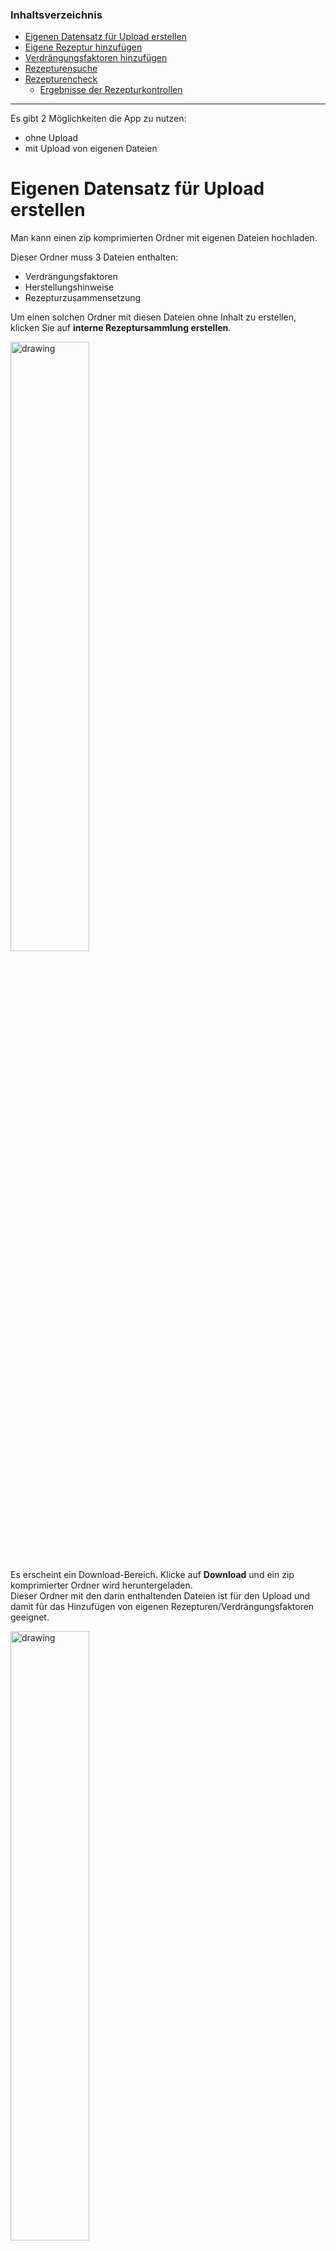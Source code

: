 
### Inhaltsverzeichnis
- [Eigenen Datensatz für Upload erstellen](#eigenen-datensatz-für-upload-erstellen)
- [Eigene Rezeptur hinzufügen](#eigene-rezeptur-hinzufügen)
- [Verdrängungsfaktoren hinzufügen](#verdrängungsfaktoren-hinzufügen)
- [Rezepturensuche](#rezepturensuche)
- [Rezepturencheck](#rezepturencheck)
  - [Ergebnisse der Rezepturkontrollen](#ergebnisse-der-rezepturkontrollen)


**********************************************************************

Es gibt 2 Möglichkeiten die App zu nutzen:
* ohne Upload
* mit Upload von eigenen Dateien


# Eigenen Datensatz für Upload erstellen

Man kann einen zip komprimierten Ordner mit eigenen Dateien hochladen.

Dieser Ordner muss 3 Dateien enthalten:
* Verdrängungsfaktoren
* Herstellungshinweise
* Rezepturzusammensetzung

Um einen solchen Ordner mit diesen Dateien ohne Inhalt zu erstellen, klicken Sie auf **interne Rezeptursammlung erstellen**.

<img src="screenshot/1.png" alt="drawing" width="50%"/>

Es erscheint ein Download-Bereich. Klicke auf **Download** und ein zip komprimierter Ordner wird heruntergeladen. <br>
Dieser Ordner mit den darin enthaltenden Dateien ist für den Upload und damit für das Hinzufügen von eigenen Rezepturen/Verdrängungsfaktoren geeignet. 

<img src="screenshot/11.png" alt="drawing" width="50%"/>

# Eigene Rezeptur hinzufügen

Um eigene Rezepturen abzuspeichern, erstellen Sie einen [eigenen Datensatz](#eigenen-datensatz-für-upload-erstellen) oder laden sie unter **interne Sammlung** Ihren Datensatz hoch. <br>
Es erscheinen unter Rezeptursammlung die Seiten **neue Rezeptur** und **neue Herstellungsanweisung** <br>

<img src="screenshot/2.png" alt="drawing" width="50%"/>

Unter **neue Rezeptur** kann die Zusammensetzung einer Rezeptur eingetragen werden. <br>
Man kann Substanzen aus der Arzneitaxe auswählen oder andere Substanzen eintragen. <br>
Mengenangaben können entweder in g oder ml angegeben werden. <br>
Wenn mit einer Substanz bis zu einer bestimmeten Menge aufgefüllt werden soll, drücke **ad** und gib dahinter die Gesamtmenge an. 

<img src="screenshot/3.png" alt="drawing" width="50%"/>

Diese Rezeptur muss unter **neue Herstellungshinweise** benannt werden (Titel).  <br>
Es können weitere Informationen wie Herstellungshinweise, Dosierung, Haltbarkeiten, Quelle usw zur Rezeptur hinzugefügt werden.<br>
Durch klicken auf **Rezeptur hinzufügen** wird die Zusammensetzung der Rezeptur mit die dazugehörigen Informationen hinzugefügt.<br>

<img src="screenshot/4.png" alt="drawing" width="50%"/>
<img src="screenshot/5.png" alt="drawing" width="50%"/>

Kontrollieren Sie auf der Startseite die hinzugefügten Informationen und downloaden Sie den aktualisierten Datensatz. <br>
Dieser Ordner kann bei der nächsten Verwendung der App wieder hochgeladen werden. 

<img src="screenshot/6.png" alt="drawing" width="50%"/>

# Verdrängungsfaktoren hinzufügen

Wenn Sie einen Zugang zum online DAC/NRF-Werk 2022 haben, speichern Sie die DAC-Anlage F als PDF ab.

<img src="screenshot/7.png" alt="drawing" width="50%"/>

Die DAC-Anlage F kann als PDF hochgeladen werden, dadurch werden die Verdrängungsfaktoren eingelesen und zum eigenen Datensatz hinzugefügt

<img src="screenshot/8.png" alt="drawing" width="50%"/>

Wird beim Hartfettmengenrechner eine Substanz nicht gefunden, wählen Sie **Substanz nicht in Liste vorhanden**. <br>
Dadurch erscheint ein neues Fenster. 
Mit diesen Fenster können Sie neue Substanzen und deren Verdrängungsfaktoren zu Ihren Datensatz hinzufügen. Klicken Sie dabei auf **übernehmen**. <br>
Kontrollieren Sie die neuen Verdrängungsfaktoren auf der Startseite und downloaden Sie den neuen Datensatz.<br>

<img src="screenshot/9.png" alt="drawing" width="50%"/>

# Rezepturensuche
Rezepturen können in einer Rezepturensammlung gesucht werden. 

Diese Rezepturensammlung setzt sich zusammen aus:
* Rezepturen aus dem Kompendium JUNIORMED
* eigene hochgelade Rezepturen (optional)

Um Rezepturen in der Rezepturensammlung zu suchen, wählen Sie die Bestandteile der Rezeptur unter **Zusammensetzung der Rezeptur** aus. Auf der rechten Seite finden Sie die gefundenen Rezepturen. Um zusätzliche Informationen sehen zu können, klicken Sie die gewünschte Rezeptur an. <br>
Ist die ausgewählte Rezeptur eine JUNIORMED Rezeptur, dann öffnet sich ein neues Fenster mit der online Version des JUNIORMEDs. Dabei ist bereits die Seite mit der ausgewählten Rezeptur ersichtlich. <br>

<img src="screenshot/10.png" alt="drawing" width="50%"/>

Ist die ausgewählte Rezeptur eine selbst abgespeicherte Rezeptur, erscheint auf der rechten Seite eine Tabelle mit den abgespeicherten Informationen. 

<img src="screenshot/12.png" alt="drawing" width="50%"/>

# Rezepturencheck

Automatisch ausgeführte Prüfungen der ausgewählten Rezeptur sind:

* Erstattungsfähigkeit
* Rezeptpflichtstatus
* Kompatibilität der Substanzen mit Salbengrundlage
* Dosierung von lokal applizierten Wirkstoffe
* Bedenkliche Bestandteile 


wenn keine Rezeptur in der Sammlung gefunden wurde, und trotzdem die Rezepturchecks durchgeführt werden soll, geben Sie alle Bestandteile unter **Zusammensetzung der Rezeptur** ein und klicken Sie auf **Rezeptur wurde nicht gefunden**

<img src="screenshot/13.png" alt="drawing" width="50%"/>

## Ergebnisse der Rezepturkontrollen

Erscheinen auf der linken Seite, durch klicken darauf gelangt man zur entsprechenden Seite

|  | |
| ------------- | ------------- |
| **Erstattungsfähigkeit** | |
| <img src="screenshot/16.png" width="200"/> | alle Bestandteile der Rezeptur sind erstattungsfähig.  |
| <img src="screenshot/17.png" alt="drawing" width="200"/> |  mindestens ein Bestandteil der Rezeptur befindet sich nicht in der grünen Box bzw. wurde in der Arzneitaxe nicht gefunden  |
| **Rezeptpflichtstatus** | |
| <img src="screenshot/18.png" width="200"/> | mindestens ein Bestandteil der Rezeptur ist in der Rezeptpflichtverordnung gelistet  |
| **Kompatibilität der Substanzen mit Salbengrundlage** | |
| <img src="screenshot/21.png" width="200"/> | alle Bestandteile der Rezeptur sind mit der Grundlage stabil |
| <img src="screenshot/19.png" width="200"/> | es kann nicht für alle Bestandteile eine eindeutige Entscheidung getroffen werden  |
| <img src="screenshot/20.png" width="200"/> |  mindestens ein Bestandteil der Rezeptur ist nicht kompatibel mit der Grundlage |



* Dosierung von lokal applizierten Wirkstoffe

<img src="screenshot/22.png" alt="drawing" width="19%"/> Über mindestens ein Bestandteil sind Dosierungsinformationen vorhanden

* Bedenkliche Bestandteile 

<img src="screenshot/23.png" alt="drawing" width="19%"/> ausgewählte Substanz ist als bedenklich eingestuft <br>
<img src="screenshot/24.png" alt="drawing" width="19%"/> ausgewählte Rezeptur enthält mindestens eine bedenkliche Substanz

#### Erstattungscheck

Alle Bestandteile befinden sich in der grünen Box
<img src="screenshot/14.png" alt="drawing" width="50%"/>

Bei Bestandteile die sich nicht in der grünen Box befinden erscheint eine rote Meldung. 
Bei Bestandteile die in der Arzneitaxe nicht gefunden wurde erscheint eine gelbe Meldung.
<img src="screenshot/26.png" alt="drawing" width="50%"/>

#### Rezeptpflichtstatus

Sind Bestandteile der ausgewählten Rezeptur in der Rezeptpflichtverordnung gelistet erscheinen diese Bestandteile in einer Tabelle. 

<img src="screenshot/25.png" alt="drawing" width="50%"/>

### Kompatibilität der Substanzen mit Salbengrundlage

chemische und physikalische Stabilität der Substanzen mit Salbengrundlagen wird in Form von Tabellen dargestellt. 
<img src="screenshot/27.png" alt="drawing" width="50%"/>

### Dosierung von lokal applizierten Wirkstoffe

Die Konzentration der Arzneistoffe wird automatisch berechnet. Dabei muss die insgesamt herzustellende Menge und die Arzneistoffmenge angegeben werden. Befindet sich diese Konzentration außerhalb der therapeutisch üblichen Konzentration erscheint eine rote Meldung. <br>
<img src="screenshot/28.png" alt="drawing" width="50%"/>

### Bedenkliche Bestandteile 

Es kann unter **search** Substanzen gesucht werden.
Befindet sich in der ausgewählten Rezeptur eine bedenkliche Substanz wird diese automatisch in der Tabelle gesucht. 
<img src="screenshot/29.png" alt="drawing" width="50%"/>


### Hartfettmengenrechner



* ohne Upload

Die Hartfettmenge kann für Zäpfchen mit bis zu 3 Substanzen berechnet werden.
<img src="screenshot/30.png" alt="drawing" width="50%"/>

Wird die bewilligungsfreie Menge von 24 Zäpfchen überschritten, wird man darüber informiert. 
<img src="screenshot/31.png" alt="drawing" width="50%"/>

* mit Upload

Verdrängungsfaktoren können auf der Startseite entweder über **NRF-Verdrängungsfaktoren** oder **interne Sammlung** hochgeladen werden.

Nach Upload erscheint das Feld **Substanz**, dort kann die Substanz ausgewählt werden und die entsprechende Verdrängung wird für die Berechnung der Hartfettmenge berücksichtigt. 

<img src="screenshot/32.png" alt="drawing" width="50%"/>

wenn die gewünschte Substanz noch nicht abgespeichert wurde, wähle **Substanz nicht in Liste vorhanden** und füge fehlende Substanz hinzu.

<img src="screenshot/9.png" alt="drawing" width="50%"/>

